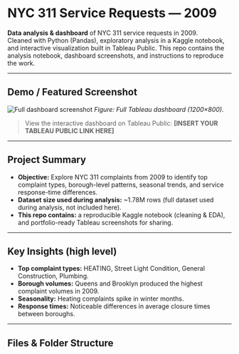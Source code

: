 # NYC 311 Service Requests — 2009

**Data analysis & dashboard** of NYC 311 service requests in 2009.  
Cleaned with Python (Pandas), exploratory analysis in a Kaggle notebook, and interactive visualization built in Tableau Public. This repo contains the analysis notebook, dashboard screenshots, and instructions to reproduce the work.

---

## Demo / Featured Screenshot

![Full dashboard screenshot](Tableau/Screenshots/Dashboard_Full.png)
*Figure: Full Tableau dashboard (1200×800).*

> View the interactive dashboard on Tableau Public: **[INSERT YOUR TABLEAU PUBLIC LINK HERE]**

---

## Project Summary

- **Objective:** Explore NYC 311 complaints from 2009 to identify top complaint types, borough-level patterns, seasonal trends, and service response-time differences.  
- **Dataset size used during analysis:** ~1.78M rows (full dataset used during analysis, not included here).  
- **This repo contains:** a reproducible Kaggle notebook (cleaning & EDA), and portfolio-ready Tableau screenshots for sharing.

---

## Key Insights (high level)

- **Top complaint types:** HEATING, Street Light Condition, General Construction, Plumbing.  
- **Borough volumes:** Queens and Brooklyn produced the highest complaint volumes in 2009.  
- **Seasonality:** Heating complaints spike in winter months.  
- **Response times:** Noticeable differences in average closure times between boroughs.

---

## Files & Folder Structure

